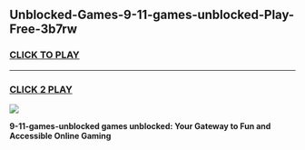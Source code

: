 
## Unblocked-Games-9-11-games-unblocked-Play-Free-3b7rw
<h3>
<a href="https://premium76.site?title=9-11-games-unblocked&ref=09A">CLICK TO PLAY</a></h3>
<hr>

<h3>
<a href="https://premium76.site?title=9-11-games-unblocked&ref=09A">CLICK 2 PLAY</a>
  
</h3>

<a href="https://premium76.site?title=9-11-games-unblocked&ref=09A"><img src="https://clearcache.store/games.png"></a>


**9-11-games-unblocked games unblocked: Your Gateway to Fun and Accessible Online Gaming**

